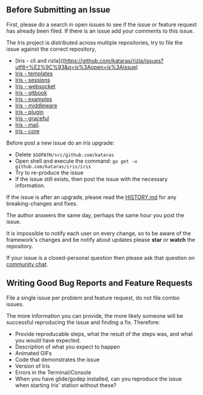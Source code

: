 ## Before Submitting an Issue

First, please do a search in open issues to see if the issue or feature request has already been filed. If there is an issue add your comments to this issue.

The Iris project is distributed across multiple repositories, try to file the issue against the correct repository,

- [Iris - cli and rizla]((https://github.com/kataras/rizla/issues?utf8=%E2%9C%93&q=is%3Aopen+is%3Aissue)
- [Iris - templates](https://github.com/kataras/go-template/issues?utf8=%E2%9C%93&q=is%3Aopen+is%3Aissue)
- [Iris - sessions](https://github.com/kataras/go-sessions/issues?utf8=%E2%9C%93&q=is%3Aopen+is%3Aissue)
- [Iris - websocket](https://github.com/kataras/go-websocket/issues?utf8=%E2%9C%93&q=is%3Aopen+is%3Aissue)
- [Iris - gitbook](https://github.com/iris-contrib/gitbook/issues?utf8=%E2%9C%93&q=is%3Aopen+is%3Aissue)
- [Iris - examples](https://github.com/iris-contrib/examples/issues?utf8=%E2%9C%93&q=is%3Aopen+is%3Aissue)
- [Iris - middleware](https://github.com/iris-contrib/middleware/issues?utf8=%E2%9C%93&q=is%3Aopen+is%3Aissue)
- [Iris - plugin](https://github.com/iris-contrib/plugin/issues?utf8=%E2%9C%93&q=is%3Aopen+is%3Aissue)
- [Iris - graceful](https://github.com/iris-contrib/graceful/issues?utf8=%E2%9C%93&q=is%3Aopen+is%3Aissue)
- [Iris - mail](https://github.com/iris-contrib/mail/issues?utf8=%E2%9C%93&q=is%3Aopen+is%3Aissue).
- [Iris - core](https://github.com/kataras/iris/issues?utf8=%E2%9C%93&q=is%3Aopen+is%3Aissue)

Before post a new issue do an iris upgrade:

- Delete `$GOPATH/src/github.com/kataras`
- Open shell and execute the command: `go get -u github.com/kataras/iris/iris`
- Try to re-produce the issue
- If the issue still exists, then post the issue with the necessary information.



If the issue is after an upgrade, please read the [HISTORY.md](https://github.com/kataras/iris/blob/master/HISTORY.md) for any breaking-changes and fixes.

The author answers the same day, perhaps the same hour you post the issue.

It is impossible to notify each user on every change, so to be aware of the framework's changes and be notify about updates
please **star** or **watch** the repository.




If your issue is a closed-personal question then please ask that question on [community chat][Chat].


## Writing Good Bug Reports and Feature Requests

File a single issue per problem and feature request, do not file combo issues.

The more information you can provide, the more likely someone will be successful reproducing the issue and finding a fix. Therefore:

* Provide reproducable steps, what the result of the steps was, and what you would have expected.
* Description of what you expect to happen
* Animated GIFs
* Code that demonstrates the issue
* Version of Iris
* Errors in the Terminal/Console
* When you have glide/godep installed, can you reproduce the issue when starting Iris' station without these?

[Chat]: https://kataras.rocket.chat/channel/iris
